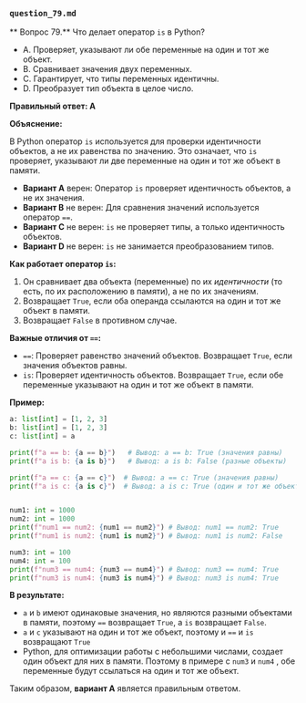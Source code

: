 ### `question_79.md`

** Вопрос 79.** Что делает оператор `is` в Python?

- A.  Проверяет, указывают ли обе переменные на один и тот же объект.
- B.  Сравнивает значения двух переменных.
- C.  Гарантирует, что типы переменных идентичны.
- D.  Преобразует тип объекта в целое число.

**Правильный ответ: A**

**Объяснение:**

В Python оператор `is` используется для проверки идентичности объектов, а не их равенства по значению. Это означает, что `is` проверяет, указывают ли две переменные на один и тот же объект в памяти.

*   **Вариант A** верен: Оператор `is` проверяет идентичность объектов, а не их значения.
*   **Вариант B** не верен: Для сравнения значений используется оператор `==`.
*   **Вариант C** не верен: `is` не проверяет типы, а только идентичность объектов.
*   **Вариант D** не верен:  `is` не занимается преобразованием типов.

**Как работает оператор `is`:**

1.  Он сравнивает два объекта (переменные) по их *идентичности* (то есть, по их расположению в памяти), а не по их значениям.
2.  Возвращает `True`, если оба операнда ссылаются на один и тот же объект в памяти.
3.  Возвращает `False` в противном случае.

**Важные отличия от `==`:**

*   `==`: Проверяет равенство значений объектов. Возвращает `True`, если значения объектов равны.
*   `is`: Проверяет идентичность объектов. Возвращает `True`, если обе переменные указывают на один и тот же объект в памяти.

**Пример:**

```python
a: list[int] = [1, 2, 3]
b: list[int] = [1, 2, 3]
c: list[int] = a

print(f"a == b: {a == b}")   # Вывод: a == b: True (значения равны)
print(f"a is b: {a is b}")   # Вывод: a is b: False (разные объекты)

print(f"a == c: {a == c}")  # Вывод: a == c: True (значения равны)
print(f"a is c: {a is c}")  # Вывод: a is c: True (один и тот же объект)


num1: int = 1000
num2: int = 1000
print(f"num1 == num2: {num1 == num2}") # Вывод: num1 == num2: True
print(f"num1 is num2: {num1 is num2}") # Вывод: num1 is num2: False

num3: int = 100
num4: int = 100
print(f"num3 == num4: {num3 == num4}") # Вывод: num3 == num4: True
print(f"num3 is num4: {num3 is num4}") # Вывод: num3 is num4: True
```
**В результате:**

*   `a` и `b` имеют одинаковые значения, но являются разными объектами в памяти, поэтому `==` возвращает `True`, а `is` возвращает `False`.
*   `a` и `c` указывают на один и тот же объект, поэтому и `==` и `is` возвращают `True`
* Python, для оптимизации работы с небольшими числами, создает один объект для них в памяти. Поэтому в примере с `num3` и `num4` , обе переменные будут ссылаться на один и тот же объект.

Таким образом, **вариант A** является правильным ответом.
